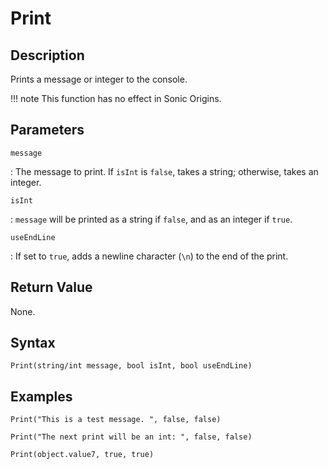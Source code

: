 # Print

## Description
Prints a message or integer to the console.

!!! note
    This function has no effect in Sonic Origins.

## Parameters
`message`

:   The message to print. If `isInt` is `false`, takes a string; otherwise, takes an integer.

`isInt`

:   `message` will be printed as a string if `false`, and as an integer if `true`.

`useEndLine`

:   If set to `true`, adds a newline character (`\n`) to the end of the print.

## Return Value
None.

## Syntax
```
Print(string/int message, bool isInt, bool useEndLine)
```

## Examples
```
Print("This is a test message. ", false, false)
```
```
Print("The next print will be an int: ", false, false)
```
```
Print(object.value7, true, true)
```
